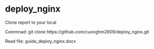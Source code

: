 # deploy_nginx
<p>Clone report to your local </p>
<p>Commnad: git clone https://github.com/cuonghm2809/deploy_nginx.git </p>
<p>Read file: guide_deploy_nginx.docx </p>


